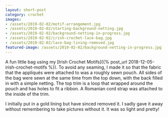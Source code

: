 ```yaml
---
layout: short-post
category: crochet
images: 
- /assets/2019-02-02/motif-arrangement.jpg
- /assets/2019-02-02/starting-background-netting.jpg
- /assets/2019-02-02/background-netting-in-progress.jpg
- /assets/2019-02-02/irish-crochet-lace-bag.jpg
- /assets/2019-02-02/lace-bag-lining-removed.jpg
featured-image: /assets/2019-02-02/background-netting-in-progress.jpg
---
```

A fun little bag using my [Irish Crochet Motifs]({% post_url 2018-12-05-irish-crochet-motifs %}).
To avoid any seaming, I made it so that the fabric that the appliqués were attached to was a 
roughly sewn pouch. All sides of the bag were sewn at the same time from the top down, with 
the back filled in with a simple netting. The top trim is a loop that wrapped around the
pouch and has holes to fit a ribbon. A Romanian cord strap was attached to the inside of the trim.

I initially put in a gold lining but have sinced removed it. I sadly gave it
away without remembering to take pictures without it. It was so light and pretty!



